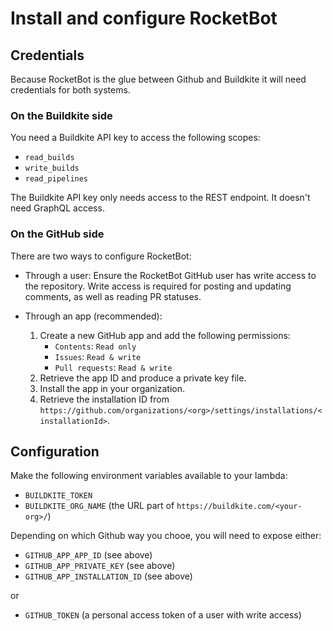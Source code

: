 # Install and configure RocketBot

## Credentials

Because RocketBot is the glue between Github and Buildkite it will need credentials for both systems.
### On the Buildkite side

You need a Buildkite API key to access the following scopes:

- `read_builds`
- `write_builds`
- `read_pipelines`

The Buildkite API key only needs access to the REST endpoint. It doesn't need GraphQL access.

### On the GitHub side

There are two ways to configure RocketBot:

- Through a user: Ensure the RocketBot GitHub user has write access to the repository. Write access is required for posting and updating comments, as well as reading PR statuses.
- Through an app (recommended):

  1. Create a new GitHub app and add the following permissions:
     - `Contents`: `Read only`
     - `Issues`: `Read & write`
     - `Pull requests`: `Read & write`
  1. Retrieve the app ID and produce a private key file.
  1. Install the app in your organization.
  1. Retrieve the installation ID from `https://github.com/organizations/<org>/settings/installations/<installationId>`.

## Configuration

Make the following environment variables available to your lambda:

- `BUILDKITE_TOKEN`
- `BUILDKITE_ORG_NAME` (the URL part of `https://buildkite.com/<your-org>/`)

Depending on which Github way you chooe, you will need to expose either:

- `GITHUB_APP_APP_ID` (see above)
- `GITHUB_APP_PRIVATE_KEY` (see above)
- `GITHUB_APP_INSTALLATION_ID` (see above)

or

- `GITHUB_TOKEN` (a personal access token of a user with write access)
